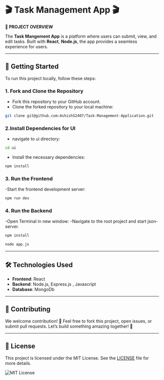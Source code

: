 # 🎬 **Task Management App** 🎬

**📄 PROJECT OVERVIEW**

The **Task Mangement App** is a platform where users can submit, view, and edit tasks.  Built with **React**, **Node.js**, the app provides a seamless experience for users.

---

## 🏁 Getting Started

To run this project locally, follow these steps:

### 1. Fork and Clone the Repository

- Fork this repository to your GitHub account.
- Clone the forked repository to your local machine:

```bash
git clone git@github.com:AshishS2407/Task-Management-Application.git

```

### 2.Install Dependencies for UI
- navigate to ui directory:

```bash
cd ui
```
- Install the necessary dependencies:

```bash
npm install
```
### 3. Run the Frontend
-Start the frontend development server:

```bash
npm run dev
```
### 4. Run the   Backend
-Open Terminal in new window:
-Navigate to the root project and start json-server.

```bash
npm install
```

```bash
node app.js
```
---


## 🛠️ Technologies Used

- **Frontend**: React
- **Backend**: Node.js, Express.js , Javascript
- **Database**: MongoDb

---


## 🤝 Contributing

We welcome contribution! 🙌 Feel free to fork this project, open issues, or submit pull requests. Let’s build something amazing together! 🚀

---
## 📝 License

This project is licensed under the MIT License. See the [LICENSE](LICENSE) file for more details.

![MIT License](https://img.shields.io/badge/License-MIT-blue.svg)